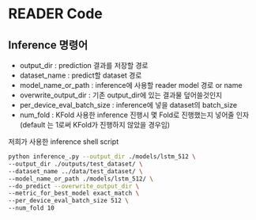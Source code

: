 # READER Code

## Inference 명령어
- output_dir : prediction 결과를 저장할 경로
- dataset_name : predict할 dataset 경로
- model_name_or_path : inference에 사용할 reader model 경로 or name
- overwrite_output_dir : 기존 output_dir에 있는 결과물 덮어쓸것인지
- per_device_eval_batch_size : inference에 넣을 dataset의 batch_size
- num_fold : KFold 사용한 inference 진행시 몇 Fold로 진행했는지 넣어줄 인자 (default 는 1로써 KFold가 진행하지 않았을 경우임)

저희가 사용한 inference shell script
``` bash
python inference_.py --output_dir ./models/lstm_512 \
--output_dir ./outputs/test_dataset/ \
--dataset_name ../data/test_dataset/ \
--model_name_or_path ./models/lstm_512/ \
--do_predict --overwrite_output_dir \
--metric_for_best_model exact_match \
--per_device_eval_batch_size 512 \
--num_fold 10
```
